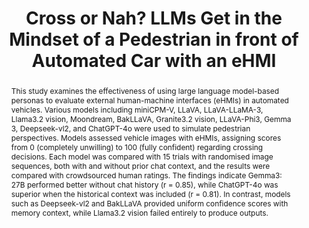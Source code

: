 ---
layout: publication
sitemap: false
title: "Cross or Nah? LLMs Get in the Mindset of a Pedestrian in front of Automated Car with an eHMI"
authors: Alam, M. S., & Bazilinskyy, P.
pdf: alam2025GPT
image: alam2025GPT.png
display: 
year: 2025
doi: 
code: https://github.com/Shaadalam9/llms-av-crowdsourced
abstract: "This study examines the effectiveness of using large language model-based personas to evaluate external human-machine interfaces (eHMIs) in automated vehicles. Various models including miniCPM-V, LLaVA, LLaVA-LLaMA-3, Llama3.2 vision, Moondream, BakLLaVA, Granite3.2 vision, LLaVA-Phi3, Gemma 3, Deepseek-vl2, and ChatGPT-4o were used to simulate pedestrian perspectives. Models assessed vehicle images with eHMIs, assigning scores from 0 (completely unwilling) to 100 (fully confident) regarding crossing decisions. Each model was compared with 15 trials with randomised image sequences, both with and without prior chat context, and the results were compared with crowdsourced human ratings. The findings indicate Gemma3: 27B performed better without chat history (r = 0.85), while ChatGPT-4o was superior when the historical context was included (r = 0.81). In contrast, models such as Deepseek-vl2 and BakLLaVA provided uniform confidence scores with memory context, while Llama3.2 vision failed entirely to produce outputs."
---